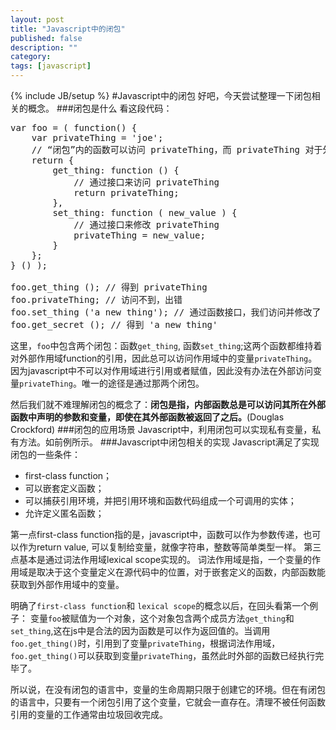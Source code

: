 ```yaml
---
layout: post
title: "Javascript中的闭包"
published: false
description: ""
category: 
tags: [javascript]
---
```

{% include JB/setup %}
#Javascript中的闭包
好吧，今天尝试整理一下闭包相关的概念。
###闭包是什么
看这段代码：
<pre class="prettyprint">
var foo = ( function() {
    var privateThing = 'joe';
    // “闭包”内的函数可以访问 privateThing，而 privateThing 对于外部却是隐藏的
    return {
        get_thing: function () {
            // 通过接口来访问 privateThing
            return privateThing;
        },
        set_thing: function ( new_value ) {
            // 通过接口来修改 privateThing
            privateThing = new_value;
        }
    };
} () );

foo.get_thing (); // 得到 privateThing
foo.privateThing; // 访问不到，出错
foo.set_thing ('a new thing'); // 通过函数接口，我们访问并修改了 privatThing 变量
foo.get_secret (); // 得到 'a new thing'
</pre>
这里，`foo`中包含两个闭包：函数`get_thing`, 函数`set_thing`;这两个函数都维持着对外部作用域function的引用，因此总可以访问作用域中的变量`privateThing`。
因为javascript中不可以对作用域进行引用或者赋值，因此没有办法在外部访问变量`privateThing`。唯一的途径是通过那两个闭包。

然后我们就不难理解闭包的概念了：**闭包是指，内部函数总是可以访问其所在外部函数中声明的参数和变量，即使在其外部函数被返回了之后。**(Douglas Crockford)
###闭包的应用场景
Javascript中，利用闭包可以实现私有变量，私有方法。如前例所示。
###Javascript中闭包相关的实现
Javascript满足了实现闭包的一些条件：

 - first-class function；
 - 可以嵌套定义函数；
 - 可以捕获引用环境，并把引用环境和函数代码组成一个可调用的实体；
 - 允许定义匿名函数；

第一点first-class function指的是，javascript中，函数可以作为参数传递，也可以作为return value, 可以复制给变量，就像字符串，整数等简单类型一样。
第三点基本是通过词法作用域lexical scope实现的。
词法作用域是指，一个变量的作用域是取决于这个变量定义在源代码中的位置，对于嵌套定义的函数，内部函数能获取到外部作用域中的变量。

明确了`first-class function`和 `lexical scope`的概念以后，在回头看第一个例子：
变量`foo`被赋值为一个对象，这个对象包含两个成员方法`get_thing`和`set_thing`,这在js中是合法的因为函数是可以作为返回值的。当调用`foo.get_thing()`时，引用到了变量`privateThing`，根据词法作用域，`foo.get_thing()`可以获取到变量`privateThing`，虽然此时外部的函数已经执行完毕了。

所以说，在没有闭包的语言中，变量的生命周期只限于创建它的环境。但在有闭包的语言中，只要有一个闭包引用了这个变量，它就会一直存在。清理不被任何函数引用的变量的工作通常由垃圾回收完成。









